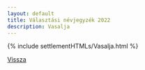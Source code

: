 ```yaml
---
layout: default
title: Választási névjegyzék 2022
description: Vasalja
---
```


{% include settlementHTMLs/Vasalja.html %}

[Vissza](./)
